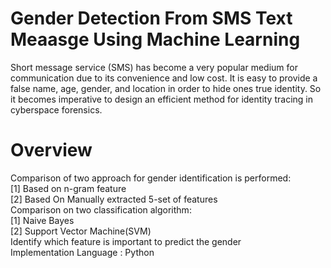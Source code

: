 # Gender Detection From SMS Text Meaasge Using Machine Learning
Short message service (SMS) has become a very popular medium for communication due to its convenience and low cost. It is easy to provide a false name, age, gender, and location in order to hide ones true identity. So it becomes imperative to design an efficient method for identity tracing in cyberspace forensics.
# Overview
Comparison of two approach for gender identification is performed:                                                                         
	[1] Based on n-gram feature                                                                                                           
	[2] Based On Manually extracted 5-set of features                                                                                     
Comparison on two classification algorithm:                                                                                               
 	[1] Naive Bayes                                                                                                                       
 	[2] Support Vector Machine(SVM)                                                                                                       
Identify which feature is important to predict the gender                                                                                 
Implementation Language : Python
